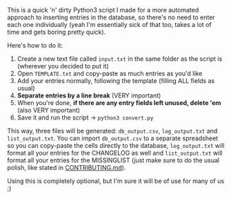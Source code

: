 This is a quick 'n' dirty Python3 script I made for a more automated approach to inserting entries in the database, so there's no need to enter each one individually
(yeah I'm essentially sick of that too, takes a lot of time and gets boring pretty quick).

Here's how to do it:

1. Create a new text file called `input.txt` in the same folder as the script is (wherever you decided to put it)
2. Open `TEMPLATE.txt` and copy-paste as much entries as you'd like
3. Add your entries normally, following the template (filling ALL fields as usual)
4. **Separate entries by a line break** (VERY important)
5. When you're done, **if there are any entry fields left unused, delete 'em** (also VERY important)
6. Save it and run the script -> `python3 convert.py`

This way, three files will be generated: `db_output.csv`, `log_output.txt` and `list_output.txt`. You can import `db_output.csv` to a separate spreadsheet so you
can copy-paste the cells directly to the database, `log_output.txt` will format all your entries for the CHANGELOG as well and `list_output.txt` will format all
your entries for the MISSINGLIST (just make sure to do the usual polish, like stated in [CONTRIBUTING.md](../CONTRIBUTING.md)).

Using this is completely optional, but I'm sure it will be of use for many of us ;)
